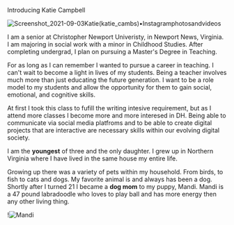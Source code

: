 Introducing Katie Campbell

![Screenshot_2021-09-03Katie(katie_cambs)•Instagramphotosandvideos](https://user-images.githubusercontent.com/89557769/132072612-cf32133e-d455-4a6b-9bd1-66b5abf7f8f7.png)

I am a senior at Christopher Newport Univeristy, in Newport News, Virginia. I am majoring in social work with a minor in Childhood Studies. After completing undergrad, I plan on pursuing a Master's Degree in Teaching.

For as long as I can remember I wanted to pursue a career in teaching. I can't wait to become a light in lives of my students. Being a teacher involves much more than just educating the future generation. I want to be a role model to my students and allow the opportunity for them to gain social, emotional, and cognitive skills.

At first I took this class to fufill the writing intesive requirement, but as I attend more classes I become more and more interesed in DH. Being able to communicate via social media platfroms and to be able to create digital projects that are interactive are necessary skills within our evolving digital society.


I am the **youngest** of three and the only daughter. I grew up in Northern Virginia where I have lived in the same house my entire life. 

Growing up there was a variety of pets within my household. From birds, to fish to cats and dogs. My favorite animal is and always has been a dog. Shortly after I turned 21 I became a **dog mom** to my puppy, Mandi. Mandi is a 47 pound labradoodle who loves to play ball and has more energy then any other living thing. 

!![Mandi](https://user-images.githubusercontent.com/89557769/132078456-d11cfad8-a387-4f81-8623-ad137e19c2a8.jpg)
